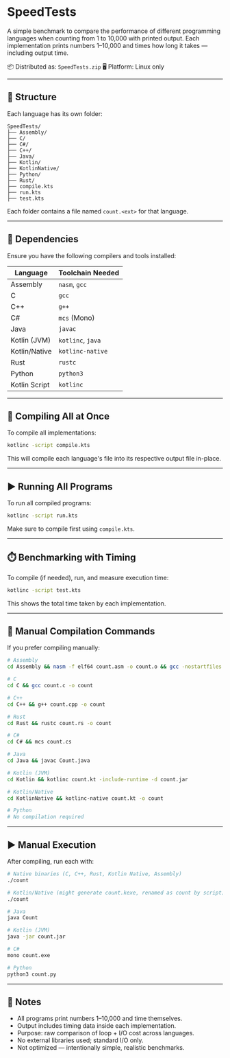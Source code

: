 # SpeedTests

A simple benchmark to compare the performance of different programming languages when counting from 1 to 10,000 with printed output.
Each implementation prints numbers 1–10,000 and times how long it takes — including output time.

📦 Distributed as: `SpeedTests.zip`
🖥️ Platform: Linux only

---

## 📁 Structure

Each language has its own folder:

```
SpeedTests/
├── Assembly/
├── C/
├── C#/
├── C++/
├── Java/
├── Kotlin/
├── KotlinNative/
├── Python/
├── Rust/
├── compile.kts
├── run.kts
├── test.kts
```

Each folder contains a file named `count.<ext>` for that language.

---

## 🔧 Dependencies

Ensure you have the following compilers and tools installed:

| Language      | Toolchain Needed  |
| ------------- | ----------------- |
| Assembly      | `nasm`, `gcc`     |
| C             | `gcc`             |
| C++           | `g++`             |
| C#            | `mcs` (Mono)      |
| Java          | `javac`           |
| Kotlin (JVM)  | `kotlinc`, `java` |
| Kotlin/Native | `kotlinc-native`  |
| Rust          | `rustc`           |
| Python        | `python3`         |
| Kotlin Script | `kotlinc`         |

---

## 🚀 Compiling All at Once

To compile all implementations:

```bash
kotlinc -script compile.kts
```

This will compile each language's file into its respective output file in-place.

---

## ▶️ Running All Programs

To run all compiled programs:

```bash
kotlinc -script run.kts
```

Make sure to compile first using `compile.kts`.

---

## ⏱️ Benchmarking with Timing

To compile (if needed), run, and measure execution time:

```bash
kotlinc -script test.kts
```

This shows the total time taken by each implementation.

---

## 🔨 Manual Compilation Commands

If you prefer compiling manually:

```bash
# Assembly
cd Assembly && nasm -f elf64 count.asm -o count.o && gcc -nostartfiles -no-pie -o count count.o

# C
cd C && gcc count.c -o count

# C++
cd C++ && g++ count.cpp -o count

# Rust
cd Rust && rustc count.rs -o count

# C#
cd C# && mcs count.cs

# Java
cd Java && javac Count.java

# Kotlin (JVM)
cd Kotlin && kotlinc count.kt -include-runtime -d count.jar

# Kotlin/Native
cd KotlinNative && kotlinc-native count.kt -o count

# Python
# No compilation required
```

---

## ▶️ Manual Execution

After compiling, run each with:

```bash
# Native binaries (C, C++, Rust, Kotlin Native, Assembly)
./count

# Kotlin/Native (might generate count.kexe, renamed as count by script)
./count

# Java
java Count

# Kotlin (JVM)
java -jar count.jar

# C#
mono count.exe

# Python
python3 count.py
```

---

## 📌 Notes

* All programs print numbers 1–10,000 and time themselves.
* Output includes timing data inside each implementation.
* Purpose: raw comparison of loop + I/O cost across languages.
* No external libraries used; standard I/O only.
* Not optimized — intentionally simple, realistic benchmarks.
